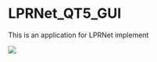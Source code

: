 # LPRNet_QT5_GUI

This is an application for LPRNet implement

![](https://i.imgur.com/sBWefeJ.png)
